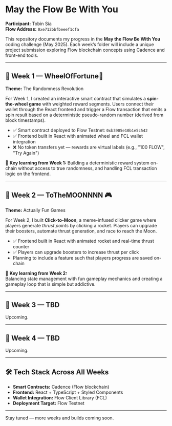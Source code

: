 # May the Flow Be With You

**Participant:** Tobin Sia  
**Flow Address:** `0xe712bbfbeeef1cfa`

This repository documents my progress in the **May the Flow Be With You** coding challenge (May 2025). Each week’s folder will include a unique project submission exploring Flow blockchain concepts using Cadence and front-end tools.

---

## 📅 Week 1 — WheelOfFortune🎲

**Theme:** The Randomness Revolution

For Week 1, I created an interactive smart contract that simulates a **spin-the-wheel game** with weighted reward segments. Users connect their wallet through the React frontend and trigger a Flow transaction that emits a spin result based on a deterministic pseudo-random number (derived from block timestamps).

- ✅ Smart contract deployed to Flow Testnet: `0xb3905e10b1e5c542`
- ✅ Frontend built in React with animated wheel and FCL wallet integration
- ❌ No token transfers yet — rewards are virtual labels (e.g., "100 FLOW", "Try Again")

🧠 **Key learning from Week 1:**
Building a deterministic reward system on-chain without access to true randomness, and handling FCL transaction logic on the frontend.

---

## 📅 Week 2 — ToTheMOONNNN 🎮

**Theme:** Actually Fun Games

For Week 2, I built **Click-to-Moon**, a meme-infused clicker game where players generate *thrust points* by clicking a rocket. Players can upgrade their boosters, automate thrust generation, and race to reach the Moon.

- ✅ Frontend built in React with animated rocket and real-time thrust counter
- ✅ Players can upgrade boosters to increase thrust per click
- Planning to include a feature such that players progress are saved on-chain

🧠 **Key learning from Week 2:**  
Balancing state management with fun gameplay mechanics and creating a gameplay loop that is simple but addictive.

---

## 📅 Week 3 — TBD

Upcoming.

---

## 📅 Week 4 — TBD

Upcoming.

---

## 🛠 Tech Stack Across All Weeks

- **Smart Contracts:** Cadence (Flow blockchain)
- **Frontend:** React + TypeScript + Styled Components
- **Wallet Integration:** Flow Client Library (FCL)
- **Deployment Target:** Flow Testnet

---

Stay tuned — more weeks and builds coming soon.
